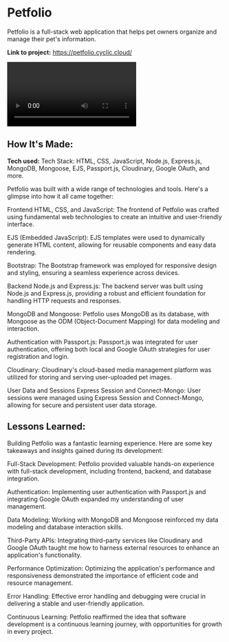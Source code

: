 # Petfolio
Petfolio is a full-stack web application that helps pet owners organize and manage their pet's information.

**Link to project:** https://petfolio.cyclic.cloud/

![alt tag](https://res.cloudinary.com/digfjgato/video/upload/v1697032142/Screen_Recording_2023-10-05_at_3.18.35_PM_t5k5qj.mov)

## How It's Made:

**Tech used:** Tech Stack: HTML, CSS, JavaScript, Node.js, Express.js, MongoDB, Mongoose, EJS, Passport.js, Cloudinary, Google OAuth, and more.

Petfolio was built with a wide range of technologies and tools. Here's a glimpse into how it all came together:

Frontend
HTML, CSS, and JavaScript: The frontend of Petfolio was crafted using fundamental web technologies to create an intuitive and user-friendly interface.

EJS (Embedded JavaScript): EJS templates were used to dynamically generate HTML content, allowing for reusable components and easy data rendering.

Bootstrap: The Bootstrap framework was employed for responsive design and styling, ensuring a seamless experience across devices.

Backend
Node.js and Express.js: The backend server was built using Node.js and Express.js, providing a robust and efficient foundation for handling HTTP requests and responses.

MongoDB and Mongoose: Petfolio uses MongoDB as its database, with Mongoose as the ODM (Object-Document Mapping) for data modeling and interaction.

Authentication with Passport.js: Passport.js was integrated for user authentication, offering both local and Google OAuth strategies for user registration and login.

Cloudinary: Cloudinary's cloud-based media management platform was utilized for storing and serving user-uploaded pet images.

User Data and Sessions
Express Session and Connect-Mongo: User sessions were managed using Express Session and Connect-Mongo, allowing for secure and persistent user data storage.

## Lessons Learned:

Building Petfolio was a fantastic learning experience. Here are some key takeaways and insights gained during its development:

Full-Stack Development: Petfolio provided valuable hands-on experience with full-stack development, including frontend, backend, and database integration.

Authentication: Implementing user authentication with Passport.js and integrating Google OAuth expanded my understanding of user management.

Data Modeling: Working with MongoDB and Mongoose reinforced my data modeling and database interaction skills.

Third-Party APIs: Integrating third-party services like Cloudinary and Google OAuth taught me how to harness external resources to enhance an application's functionality.

Performance Optimization: Optimizing the application's performance and responsiveness demonstrated the importance of efficient code and resource management.

Error Handling: Effective error handling and debugging were crucial in delivering a stable and user-friendly application.

Continuous Learning: Petfolio reaffirmed the idea that software development is a continuous learning journey, with opportunities for growth in every project.


